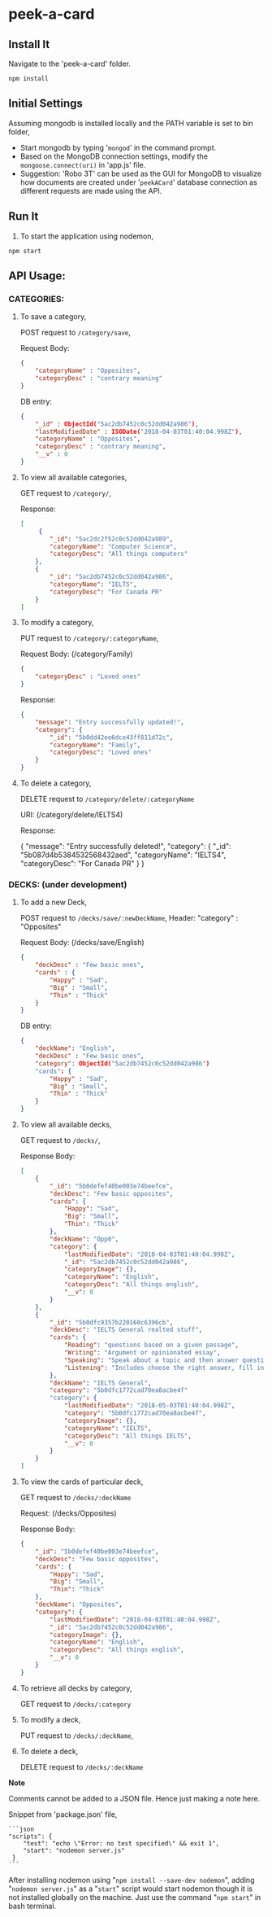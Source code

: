 # peek-a-card

## Install It
Navigate to the 'peek-a-card' folder.
```
npm install
```
## Initial Settings
Assuming mongodb is installed locally and the PATH variable is set to bin folder,
- Start mongodb by typing '`mongod`' in the command prompt.
- Based on the MongoDB connection settings, modify the `mongoose.connect(uri)` in 'app.js' file.
- Suggestion: 'Robo 3T' can be used as the GUI for MongoDB to visualize how documents are created under '`peekACard`' database connection as different requests are made using the API.

## Run It
1. To start the application using nodemon,
```
npm start
```

## API Usage:

### CATEGORIES:

1. To save a category,

    POST request to `/category/save`,

    Request Body:

    ```json
    {
    	"categoryName" : "Opposites",
    	"categoryDesc" : "contrary meaning"
    }
    ```

    DB entry:

    ```json
    {
        "_id" : ObjectId("5ac2db7452c0c52dd042a986"),
        "lastModifiedDate" : ISODate("2018-04-03T01:40:04.998Z"),
        "categoryName" : "Opposites",
        "categoryDesc" : "contrary meaning",
        "__v" : 0
    }
    ```

2. To view all available categories,

    GET request to `/category/`,
    
    Response:

    ```json
    [
         {
            "_id": "5ac2dc2f52c0c52dd042a989",
            "categoryName": "Computer Science",
            "categoryDesc": "All things computers"
        },
        {
            "_id": "5ac2db7452c0c52dd042a986",
            "categoryName": "IELTS",
            "categoryDesc": "For Canada PR"
        }
    ]
    ```

3. To modify a category,

    PUT request to `/category/:categoryName`,

    Request Body: (/category/Family)

    ```json
    {
    	"categoryDesc" : "Loved ones"
    }
    ```

    Response:

    ```json
    {
        "message": "Entry successfully updated!",
        "category": {
            "_id": "5b0dd42ee6dce43ff811d72c",
            "categoryName": "Family",
            "categoryDesc": "Loved ones"
        }
    }
    ```

4. To delete a category,

    DELETE request to `/category/delete/:categoryName`

    URI: (/category/delete/IELTS4)

    Response:

    {
        "message": "Entry successfully deleted!",
        "category": {
            "_id": "5b087d4b5384532568432aed",
            "categoryName": "IELTS4",
            "categoryDesc": "For Canada PR"
        }
    }

### DECKS: (under development)

1. To add a new Deck,

    POST request to `/decks/save/:newDeckName`,
    Header: "category" : "Opposites"

    Request Body: (/decks/save/English)

    ```json
    {
        "deckDesc" : "Few basic ones",
    	"cards" : {
    		"Happy" : "Sad",
    		"Big" : "Small",
    		"Thin" : "Thick"
    	}
    }
    ```

    DB entry: 

    ```json
    {
        "deckName": "English",
        "deckDesc" : "Few basic ones",
        "category": ObjectId("5ac2db7452c0c52dd042a986")
        "cards": {
    		"Happy" : "Sad",
    		"Big" : "Small",
    		"Thin" : "Thick"
        }
    }
    ```


2. To view all available decks,

    GET request to `/decks/`,

    Response Body:

    ```json
    [
        {
            "_id": "5b0defef40be003e74beefce",
            "deckDesc": "Few basic opposites",
            "cards": {
                "Happy": "Sad",
                "Big": "Small",
                "Thin": "Thick"
            },
            "deckName": "Opp0",
            "category": {
                "lastModifiedDate": "2018-04-03T01:40:04.998Z",
                "_id": "5ac2db7452c0c52dd042a986",
                "categoryImage": {},
                "categoryName": "English",
                "categoryDesc": "All things english",
                "__v": 0
            }
        },
        {
            "_id": "5b0dfc9357b220160c6396cb",
            "deckDesc": "IELTS General realted stuff",
            "cards": {
                "Reading": "questions based on a given passage",
                "Writing": "Argument or opinionated essay",
                "Speaking": "Speak about a topic and then answer questions based on the spoken topic",
                "Listening": "Includes choose the right answer, fill in the blanks, match the following, understanding a map from an audio clip"
            },
            "deckName": "IELTS General",
            "category": "5b0dfc1772cad70ea8acbe4f"
            "category": {
                "lastModifiedDate": "2018-05-03T01:40:04.998Z",
                "category": "5b0dfc1772cad70ea8acbe4f",
                "categoryImage": {},
                "categoryName": "IELTS",
                "categoryDesc": "All things IELTS",
                "__v": 0
            }
        }
    ]
    ```

3. To view the cards of  particular deck, 

    GET request to `/decks/:deckName`

    Request: (/decks/Opposites)

    Response Body:

    ```json
    {
        "_id": "5b0defef40be003e74beefce",
        "deckDesc": "Few basic opposites",
        "cards": {
            "Happy": "Sad",
            "Big": "Small",
            "Thin": "Thick"
        },
        "deckName": "Opposites",
        "category": {
            "lastModifiedDate": "2018-04-03T01:40:04.998Z",
            "_id": "5ac2db7452c0c52dd042a986",
            "categoryImage": {},
            "categoryName": "English",
            "categoryDesc": "All things english",
            "__v": 0
        }
    }
    ```

4. To retrieve all decks by category,

    GET request to `/decks/:category`

5. To modify a deck,

    PUT request to `/decks/:deckName`,

6. To delete a deck,

    DELETE request to `/decks/:deckName`

**Note**

Comments cannot be added to a JSON file. Hence just making a note here.

Snippet from 'package.json' file,

    ```json
    "scripts": {
        "test": "echo \"Error: no test specified\" && exit 1",
        "start": "nodemon server.js"
     }
    ```

After installing nodemon using "`npm install --save-dev nodemon`", adding "`nodemon server.js`" as a "`start`" script would start nodemon though it is not installed globally on the machine. Just use the command "`npm start`" in bash terminal.

